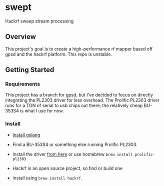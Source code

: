 # swept
Hackrf sweep stream processing

## Overview

This project's goal is to create a high-performance rf mapper based off gpsd and the hackrf platform.
This repo is unstable.

## Getting Started

### Requirements

This project has a branch for gpsd, but I've decided to focus on directly integrating the PL2303 driver for less overhead.
The Prolific PL2303 driver runs for a TON of serial to usb chips out there; the relatively cheap BU-353S4 is what I use for now.

### Install

- [Install golang](https://golang.org/doc/install)

- Find a BU-353S4 or something else running Prolific PL2303. 
- Install the driver [from here](https://www.globalsat.com.tw/en/a4-10593/BU-353S4.html) or use homebrew `brew install prolific-pl2303`
- Hackrf is an open source project, so find or build one 
- install using `brew install hackrf`. 
